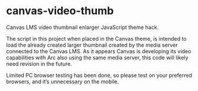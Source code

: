 # canvas-video-thumb

Canvas LMS video thumbnail enlarger JavaScript theme hack.

The script in this project when placed in the Canvas theme, is intended to load the already created larger thumbnail created by the media server connected to the Canvas LMS. As it appears Canvas is developing its video capabilities with Arc also using the same media server, this code will likely need revision in the future.

Limited PC browser testing has been done, so please test on your preferred browsers, and it’s unnecessary on the mobile.
